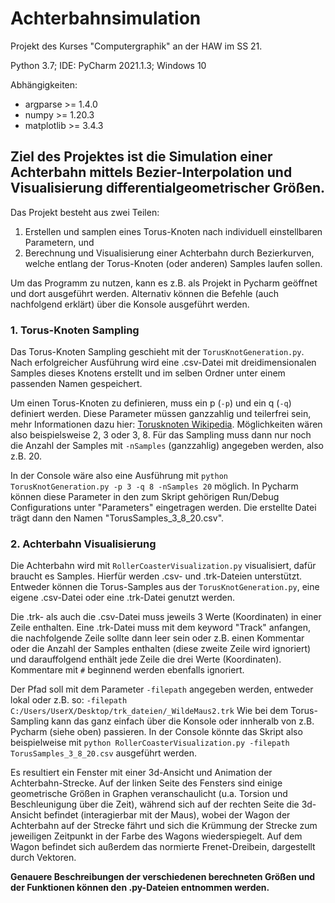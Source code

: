 # Achterbahnsimulation
Projekt des Kurses "Computergraphik" an der HAW im SS 21.

Python 3.7;
IDE: PyCharm 2021.1.3;
Windows 10

Abhängigkeiten: 
- argparse >= 1.4.0 
- numpy >= 1.20.3
- matplotlib >= 3.4.3


## Ziel des Projektes ist die Simulation einer Achterbahn mittels Bezier-Interpolation und Visualisierung differentialgeometrischer Größen.

Das Projekt besteht aus zwei Teilen: 

1. Erstellen und samplen eines Torus-Knoten nach individuell einstellbaren Parametern, und
2. Berechnung und Visualisierung einer Achterbahn durch Bezierkurven, welche entlang der Torus-Knoten (oder anderen) Samples laufen sollen.

Um das Programm zu nutzen, kann es z.B. als Projekt in Pycharm geöffnet und dort ausgeführt werden. Alternativ können die Befehle (auch nachfolgend erklärt) über die Konsole ausgeführt werden. 

### 1. Torus-Knoten Sampling

Das Torus-Knoten Sampling geschieht mit der `TorusKnotGeneration.py`. Nach erfolgreicher Ausführung wird eine .csv-Datei mit dreidimensionalen Samples dieses Knotens erstellt und im selben Ordner unter einem passenden Namen gespeichert.

Um einen Torus-Knoten zu definieren, muss ein p (`-p`) und ein q (`-q`) definiert werden. Diese Parameter müssen ganzzahlig und teilerfrei sein, mehr Informationen dazu hier: [Torusknoten Wikipedia](https://de.wikipedia.org/wiki/Torusknoten). Möglichkeiten wären also beispielsweise 2, 3 oder 3, 8.
Für das Sampling muss dann nur noch die Anzahl der Samples mit `-nSamples` (ganzzahlig) angegeben werden, also z.B. 20.

In der Console wäre also eine Ausführung mit `python TorusKnotGeneration.py -p 3 -q 8 -nSamples 20` möglich. In Pycharm können diese Parameter in den zum Skript gehörigen Run/Debug Configurations unter "Parameters" eingetragen werden. Die erstellte Datei trägt dann den Namen "TorusSamples_3_8_20.csv".

### 2. Achterbahn Visualisierung

Die Achterbahn wird mit `RollerCoasterVisualization.py` visualisiert, dafür braucht es Samples. Hierfür werden .csv- und .trk-Dateien unterstützt. 
Entweder können die Torus-Samples aus der `TorusKnotGeneration.py`, eine eigene .csv-Datei oder eine .trk-Datei genutzt werden. 

Die .trk- als auch die .csv-Datei muss jeweils 3 Werte (Koordinaten) in einer Zeile enthalten. Eine .trk-Datei muss mit dem keyword "Track" anfangen, die nachfolgende Zeile sollte dann leer sein oder z.B. einen Kommentar oder die Anzahl der Samples enthalten (diese zweite Zeile wird ignoriert) und darauffolgend enthält jede Zeile die drei Werte (Koordinaten). Kommentare mit `#` beginnend werden ebenfalls ignoriert.

Der Pfad soll mit dem Parameter `-filepath` angegeben werden, entweder lokal oder z.B. so: `-filepath C:/Users/UserX/Desktop/trk_dateien/_WildeMaus2.trk`
Wie bei dem Torus-Sampling kann das ganz einfach über die Konsole oder innheralb von z.B. Pycharm (siehe oben) passieren. 
In der Console könnte das Skript also beispielweise mit `python RollerCoasterVisualization.py -filepath TorusSamples_3_8_20.csv` ausgeführt werden.

Es resultiert ein Fenster mit einer 3d-Ansicht und Animation der Achterbahn-Strecke. Auf der linken Seite des Fensters sind einige geometrische Größen in Graphen veranschaulicht (u.a. Torsion und Beschleunigung über die Zeit), während sich auf der rechten Seite die 3d-Ansicht befindet (interagierbar mit der Maus), wobei der Wagon der Achterbahn auf der Strecke fährt und sich die Krümmung der Strecke zum jeweiligen Zeitpunkt in der Farbe des Wagons wiederspiegelt. Auf dem Wagon befindet sich außerdem das normierte Frenet-Dreibein, dargestellt durch Vektoren.

**Genauere Beschreibungen der verschiedenen berechneten Größen und der Funktionen können den .py-Dateien entnommen werden.**




